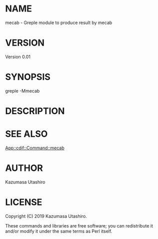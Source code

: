 # NAME

mecab - Greple module to produce result by mecab

# VERSION

Version 0.01

# SYNOPSIS

greple -Mmecab

# DESCRIPTION

# SEE ALSO

[App::cdif::Command::mecab](https://metacpan.org/pod/App::cdif::Command::mecab)

# AUTHOR

Kazumasa Utashiro

# LICENSE

Copyright (C) 2019 Kazumasa Utashiro.

These commands and libraries are free software; you can redistribute
it and/or modify it under the same terms as Perl itself.
